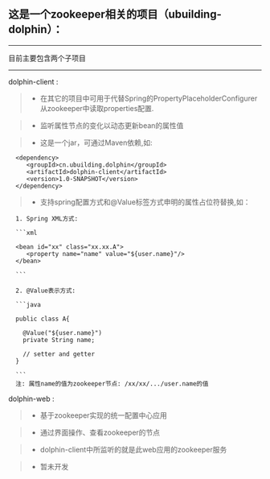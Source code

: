 ## 这是一个zookeeper相关的项目（ubuilding-dolphin）：

------

目前主要包含两个子项目

------
dolphin-client :

  > * 在其它的项目中可用于代替Spring的PropertyPlaceholderConfigurer从zookeeper中读取properties配置. 

  > * 监听属性节点的变化以动态更新bean的属性值
  
  > * 这是一个jar，可通过Maven依赖,如:
  
      <dependency>
         <groupId>cn.ubuilding.dolphin</groupId>
         <artifactId>dolphin-client</artifactId>
         <version>1.0-SNAPSHOT</version>
      </dependency>
      
  > * 支持spring配置方式和@Value标签方式申明的属性占位符替换,如：
      
      1. Spring XML方式:
      
      ```xml
      
      <bean id="xx" class="xx.xx.A">
         <property name="name" value="${user.name}"/>
      </bean>
      
      ```
      
      2. @Value表示方式:
      
      ```java
      
      public class A{
      
        @Value("${user.name}")
        private String name;
        
        // setter and getter
      }
      
      ```
      注: 属性name的值为zookeeper节点: /xx/xx/.../user.name的值
      
dolphin-web :
  
  > * 基于zookeeper实现的统一配置中心应用
  
  > * 通过界面操作、查看zookeeper的节点
  
  > * dolphin-client中所监听的就是此web应用的zookeeper服务
  
  > * 暂未开发
      
